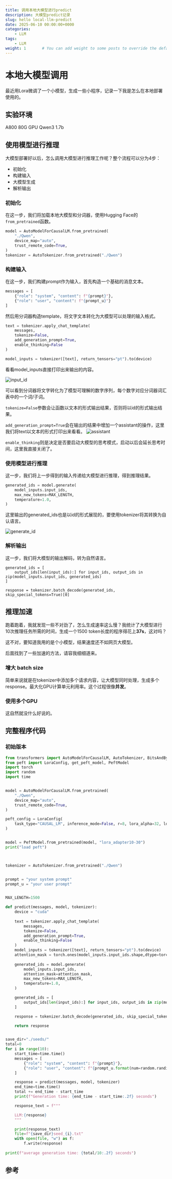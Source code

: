 ```yaml
---
title: 调用本地大模型进行predict
description: 大模型predict记录
slug: hello local-llm-predict
date: 2025-06-10 00:00:00+0000
categories:
    - LLM
tags:
    - LLM
weight: 1       # You can add weight to some posts to override the default sorting (date descending)
---
```


# 本地大模型调用
最近用Lora微调了一个小模型，生成一些小程序，记录一下我是怎么在本地部署使用的。

## 实验环境
A800 80G GPU
Qwen3 1.7b

## 使用模型进行推理
大模型部署好以后，怎么调用大模型进行推理工作呢？整个流程可以分为4步：

+ 初始化
+ 构建输入
+ 大模型生成
+ 解析输出
  
### 初始化
在这一步，我们将加载本地大模型和分词器，使用Hugging Face的`from_pretrained`函数。

```python
model = AutoModelForCausalLM.from_pretrained(
    "./Qwen", 
    device_map="auto",
    trust_remote_code=True,
)
tokenizer = AutoTokenizer.from_pretrained("./Qwen")
```

### 构建输入
在这一步，我们构建prompt作为输入，首先构造一个基础的消息文本。

```python
messages = [
    {"role": "system", "content": f"{prompt}"},
    {"role": "user", "content": f"{prompt_u}"}
]
```

然后用分词器构造template，将文字文本转化为大模型可以处理的输入格式。

```python
text = tokenizer.apply_chat_template(
    messages,
    tokenize=False,
    add_generation_prompt=True,
    enable_thinking=False
)

model_inputs = tokenizer([text], return_tensors="pt").to(device)
```

看看model_inputs直接打印出来输出的内容。

![input_id](./input_ids.png)

可以看到分词器将文字转化为了模型可理解的数字序列，每个数字对应分词器词汇表中的一个词/子词。

`tokenize=False`参数会让函数以文本的形式输出结果，否则将以id的形式输出结果。

`add_generation_prompt=True`会在输出的结果中增加一个assistant的操作，这里我们将text以文本的形式打印出来看看。
![assistant](./assistant.png)

`enable_thinking`则是决定是否要启动大模型的思考模式，启动以后会延长思考时间，这里我直接关闭了。

### 使用模型进行推理
这一步，我们将上一步得到的输入传递给大模型进行推理，得到推理结果。

```python
generated_ids = model.generate(
    model_inputs.input_ids,
    max_new_tokens=MAX_LENGTH,
    temperature=1.0,
)
```

这里输出的generated_ids也是以id的形式展现的，要使用tokenizer将其转换为自认语言。

![generate_id](./generate.png)

### 解析输出
这一步，我们将大模型的输出解码，转为自然语言。

```
generated_ids = [
    output_ids[len(input_ids):] for input_ids, output_ids in zip(model_inputs.input_ids, generated_ids)
]

response = tokenizer.batch_decode(generated_ids, skip_special_tokens=True)[0]
```


## 推理加速
跑着跑着，我就发现一些不对劲了，怎么生成速率这么慢？我统计了大模型进行10次推理任务所需的时间，生成一个1500 token长度的程序得花上**37s**，这对吗？

这不对，要知道我用的是个小模型，结果速度还不如网页大模型。

后面找到了一些加速的方法，请容我细细道来。

### 增大 batch size
简单来说就是在tokenizer中添加多个请求内容，让大模型同时处理，生成多个response。最大化GPU计算单元利用率​。这个过程很像**并发**。

### 使用多个GPU
这自然就没什么好说的。


## 完整程序代码

### 初始版本

```python
from transformers import AutoModelForCausalLM, AutoTokenizer, BitsAndBytesConfig
from peft import LoraConfig, get_peft_model, PeftModel
import torch
import random
import time


model = AutoModelForCausalLM.from_pretrained(
    "./Qwen", 
    device_map="auto",
    trust_remote_code=True,
)

peft_config = LoraConfig(
    task_type="CAUSAL_LM", inference_mode=False, r=8, lora_alpha=32, lora_dropout=0.1, target_modules=["q_proj", "v_proj"]
)


model = PeftModel.from_pretrained(model, "lora_adapter10-30")
print("load peft")



tokenizer = AutoTokenizer.from_pretrained("./Qwen")


prompt = "your system prompt"
prompt_u = "your user prompt"


MAX_LENGTH=1500

def predict(messages, model, tokenizer):
    device = "cuda"
    
    text = tokenizer.apply_chat_template(
        messages,
        tokenize=False,
        add_generation_prompt=True,
        enable_thinking=False
    )
    model_inputs = tokenizer([text], return_tensors="pt").to(device)
    attention_mask = torch.ones(model_inputs.input_ids.shape,dtype=torch.long,device="cuda")
    
    generated_ids = model.generate(
        model_inputs.input_ids,
        attention_mask=attention_mask,
        max_new_tokens=MAX_LENGTH,
        temperature=1.0,
    )

    generated_ids = [
        output_ids[len(input_ids):] for input_ids, output_ids in zip(model_inputs.input_ids, generated_ids)
    ]

    response = tokenizer.batch_decode(generated_ids, skip_special_tokens=True)[0]

    return response


save_dir="./seeds/"
total=0
for i in range(10):
    start_time=time.time()
    messages = [
        {"role": "system", "content": f"{prompt}"},
        {"role": "user", "content": f"{prompt_u.format(num=random.randint(5, 40))}"}
    ]

    response = predict(messages, model, tokenizer)
    end_time=time.time()
    total += end_time - start_time
    print(f"Generation time: {end_time - start_time:.2f} seconds")

    response_text = f"""

    LLM:{response}
    """

    print(response_text)
    file=f"{save_dir}seed_{i}.txt"
    with open(file, "w") as f:
        f.write(response)
        
print(f"average generation time: {total/10:.2f} seconds")


```


## 参考